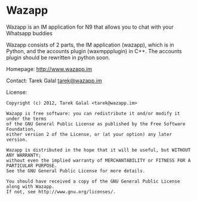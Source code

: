 Wazapp
======

Wazapp is an IM application for N9 that allows you to chat with your Whatsapp buddies

Wazapp consists of 2 parts, the IM application (wazapp), which is in Python, 
and the accounts plugin (waxmppplugin) in C++. The accounts plugin
should be rewritten in python soon. 

Homepage: http://www.wazapp.im

Contact: Tarek Galal <tarek@wazapp.im>

License:

	Copyright (c) 2012, Tarek Galal <tarek@wazapp.im>

	Wazapp is free software: you can redistribute it and/or modify it under the terms 
	of the GNU General Public License as published by the Free Software Foundation, 
	either version 2 of the License, or (at your option) any later version.

	Wazapp is distributed in the hope that it will be useful, but WITHOUT ANY WARRANTY; 
	without even the implied warranty of MERCHANTABILITY or FITNESS FOR A PARTICULAR PURPOSE. 
	See the GNU General Public License for more details.

	You should have received a copy of the GNU General Public License along with Wazapp. 
	If not, see http://www.gnu.org/licenses/.
